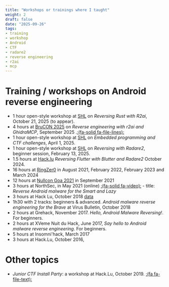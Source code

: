 ```yaml
---
title: "Workshops or trainings where I taught"
weight: 2
draft: false
date: "2025-09-26"
tags:
- training
- workshop
- Android
- CTF
- radare2
- reverse engineering
- r2ai
- mcp
---
```


# Training / workshops on Android reverse engineering

- 1 hour open-style workshop at [SHL](https://shl.contact) on *Reversing Rust with R2ai*, October 21, 2025 (to appear).
- 4 hours at [BruCON 2025](https://www.brucon.org/) on *Reverse engineering with r2ai and GhidraMCP*, September 2025 .[:(fa-solid fa-file-lines):](https://github.com/cryptax/talks/tree/master/BruCON-2025)
- 1 hour open-style workshop at [SHL](https://shl.contact) on *Embedded programming and CTF challenges*, April 1, 2025.
- 1 hour open-style workshop at [SHL](https://shl.contact) on *Reversing with Radare2*, beginner session, February 13, 2025.
- 1.5 hours at [Hack.lu](https://2024.hack.lu) *Reversing Flutter with Blutter and Radare2* October 2024.
- 16 hours at [RingZer0](https://ringzer0.training) in August 2021, February 2022, February 2023 and March 2024
- 12 hours at [Nullcon Goa 2021](https://nullcon.net/nullcon-goa-2021/training/reverse-engineering-of-android-malware/)  in September 2021
- 3 hours at NorthSec, in May 2021 (online) [:(fa-solid fa-video):](https://www.youtube.com/watch?v=z6DO09y9r8w) - title: *Reverse Android malware for the Smart and Lazy*
- 3 hours at Hack Lu, October 2018 [data](https://github.com/cryptax/androidre/tree/master/workshops/hacklu-2018)
- 1h30 with 2 tracks: beginners & advanced. *Android malware reverse engineering for the Brave* at Virus Bulletin, October 2018
- 2 hours at Grehack, November 2017. *Hello, Android Malware Reversing!*. For beginners.
- 2 hours at XVeme Nuit du Hack, June 2017, *Say hello to Android malware reverse engineering*. For beginners.
- 5 hours at Insomni'hack, March 2017
- 3 hours at Hack.Lu, October 2016, 

# Other topics
  
- *Junior CTF Install Party*: a workshop at Hack.Lu, October 2019. [:(fa fa-file-text):](https://slides.com/invisibleman/juniorctf-1/#/)
